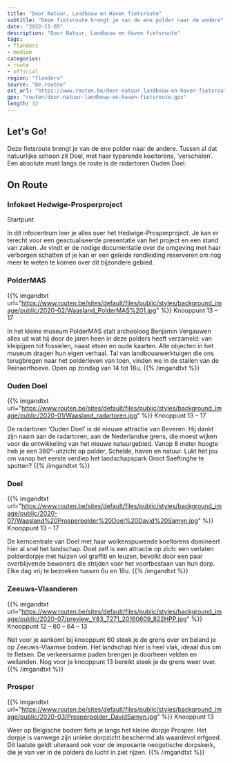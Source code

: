 ```yaml
---
title: "Door Natuur, Landbouw en Haven fietsroute"
subtitle: "Deze fietsroute brengt je van de ene polder naar de andere"
date: "2022-11-05"
description: "Door Natuur, Landbouw en Haven fietsroute"
tags:
- flanders
- medium
categories:
- route
- official
region: "flanders"
source: "be.routen"
ext_url: "https://www.routen.be/door-natuur-landbouw-en-haven-fietsroute"
gpx: "routen/door-natuur-landbouw-en-haven-fietsroute.gpx"
length: 32
---
```


## Let's Go!

Deze fietsroute brengt je van de ene polder naar de andere. Tussen al dat natuurlijke schoon zit Doel, met haar typerende koeltorens, ‘verscholen’. Een absolute must langs de route is de radartoren Ouden Doel.

## On Route

### Infokeet Hedwige-Prosperproject

Startpunt

In dit infocentrum leer je alles over het Hedwige-Prosperproject. Je kan er terecht voor een geactualiseerde presentatie van het project en een stand van zaken. Je vindt er de nodige documentatie over de omgeving met haar verborgen schatten of je kan er een geleide rondleiding reserveren om nog meer te weten te komen over dit bijzondere gebied.

### PolderMAS

{{% imgandtxt url="https://www.routen.be/sites/default/files/public/styles/background_image/public/2020-02/Waasland_PolderMAS%201.jpg" %}}
Knooppunt 13 – 17

In het kleine museum PolderMAS stalt archeoloog Benjamin Vergauwen alles uit wat hij door de jaren heen in deze polders heeft verzameld: van kleipijpen tot fossielen, naast etsen en oude kaarten. Alle objecten in het museum dragen hun eigen verhaal. Tal van landbouwwerktuigen die ons terugbregen naar het polderleven van toen, vinden we in de stallen van de Reinaerthoeve. Open op zondag van 14 tot 18u.
{{% /imgandtxt %}}

### Ouden Doel

{{% imgandtxt url="https://www.routen.be/sites/default/files/public/styles/background_image/public/2020-01/Waasland_radartoren.jpg" %}}
Knooppunt 13 – 17

De radartoren ‘Ouden Doel’ is dé nieuwe attractie van Beveren. Hij dankt zijn naam aan de radartoren, aan de Nederlandse grens, die moest wijken voor de ontwikkeling van het nieuwe natuurgebied. Vanop 8 meter hoogte heb je een 360°-uitzicht op polder, Schelde, haven en natuur. Lukt het jou om vanop het eerste verdiep het landschapspark Groot Saeftinghe te spotten?
{{% /imgandtxt %}}

### Doel

{{% imgandtxt url="https://www.routen.be/sites/default/files/public/styles/background_image/public/2020-07/Waasland%20Prosperpolder%20Doel%20David%20Samyn.jpg" %}}
Knooppunt 13 – 17

De kerncentrale van Doel met haar wolkenspuwende koeltorens domineert hier al snel het landschap. Doel zelf is een attractie op zich: een verlaten polderdorpje met huizen vol graffiti en leuzen, bevolkt door een paar overblijvende bewoners die strijden voor het voortbestaan van hun dorp. Elke dag vrij te bezoeken tussen 6u en 18u.
{{% /imgandtxt %}}

### Zeeuws-Vlaanderen

{{% imgandtxt url="https://www.routen.be/sites/default/files/public/styles/background_image/public/2020-07/preview_Y83_7271_20160609_822HPP.jpg" %}}
Knooppunt 12 – 60 – 64 – 13

Net voor je aankomt bij knooppunt 60 steek je de grens over en beland je op Zeeuws-Vlaamse bodem. Het landschap hier is heel vlak, ideaal dus om te fietsen. De verkeersarme paden brengen je doorheen velden en weilanden. Nog voor je knooppunt 13 bereikt steek je de grens weer over.
{{% /imgandtxt %}}

### Prosper

{{% imgandtxt url="https://www.routen.be/sites/default/files/public/styles/background_image/public/2020-03/Prosperpolder_DavidSamyn.jpg" %}}
Knooppunt 13

Weer op Belgische bodem fiets je langs het kleine dorpje Prosper. Het dorpje is vanwege zijn unieke dorpzicht beschermd als waardevol erfgoed. Dit laatste geldt uiteraard ook voor de imposante neogotische dorpskerk, die je van ver in de polders de lucht in ziet rijzen.
{{% /imgandtxt %}}


